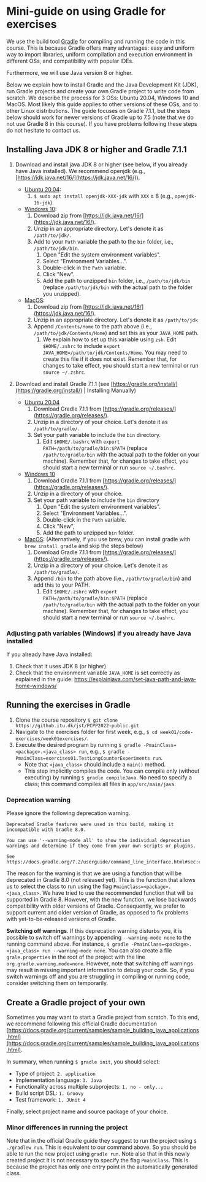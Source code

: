 # Mini-guide on using Gradle for exercises

We use the build tool [Gradle](https://gradle.org/) for compiling and running the code in this course.
This is because Gradle offers many advantages: easy and uniform way to import libraries, uniform compilation and execution environment in different OSs, and compatibility with popular IDEs. 

Furthermore, we will use Java version 8 or higher.

Below we explain how to install Gradle and the Java Development Kit (JDK), run Gradle projects and create your own Gradle project to write code from scratch. We describe the process for 3 OSs: Ubuntu 20.04, Windows 10 and MacOS. Most likely this guide applies to other versions of these OSs, and to other Linux distributions. The guide focuses on Gradle 7.1.1, but the steps below should work for newer versions of Gradle up to 7.5 (note that we do not use Gradle 8 in this course). If you have problems following these steps do not hesitate to contact us.

## Installing Java JDK 8 or higher and Gradle 7.1.1

1. Download and install java JDK 8 or higher (see below, if you already have Java installed). We recommend openjdk (e.g., [https://jdk.java.net/16/](https://jdk.java.net/16/)).
   - <u>Ubuntu 20.04</u>: 
	 1. `$ sudo apt install openjdk-XXX-jdk` with `XXX` ≥ 8 (e.g., `openjdk-16-jdk`).
   - <u>Windows 10</u>:
     1. Download zip from [https://jdk.java.net/16/](https://jdk.java.net/16/).
     2. Unzip in an appropriate directory. Let's denote it as `/path/to/jdk/`.
     3. Add to your `Path` variable the path to the `bin` folder, i.e., `/path/to/jdk/bin`.
		1. Open "Edit the system environment variables".
		2. Select "Environment Variables...".
        3. Double-click in the `Path` variable.
        4. Click "New".
		5. Add the path to unzipped `bin` folder, i.e., `/path/to/jdk/bin` (replace `/path/to/jdk/bin` with the actual path to the folder you unzipped).
   - <u>MacOS</u>:
     1. Download zip from [https://jdk.java.net/16/](https://jdk.java.net/16/).
     2. Unzip in an appropriate directory. Let's denote it as `/path/to/jdk` <!-- ~/PCPP/jdk-16.0.2.jdk -->
     3. Append `/Contents/Home` to the path above (i.e., `/path/to/jdk/Contents/Home`) and set this as your `JAVA_HOME` path.
		1. We explain how to set up this variable using `zsh`. 
		   Edit `$HOME/.zshrc` to include `export JAVA_HOME=/path/to/jdk/Contents/Home`. You may need to create this file if it does not exist.
		   Remember that, for changes to take effect, you should start a new terminal or run `source ~/.zshrc`.

2. Download and install Gradle 7.1.1 (see [https://gradle.org/install/](https://gradle.org/install/) | Installing Manually)
   
   - <u>Ubuntu 20.04</u>
	 1. Download Gradle 7.1.1 from [https://gradle.org/releases/](https://gradle.org/releases/).
	 2. Unzip in a directory of your choice. Let's denote it as `/path/to/gradle/`.
	 3. Set your path variable to include the `bin` directory.
		 1. Edit `$HOME/.bashrc` with `export PATH=/path/to/gradle/bin:$PATH` (replace `/path/to/gradle/bin` with the actual path to the folder on your machine).
		    Remember that, for changes to take effect, you should start a new terminal or run `source ~/.bashrc`.  
   - <u>Windows 10</u>
	 1. Download Gradle 7.1.1 from [https://gradle.org/releases/](https://gradle.org/releases/).
	 2. Unzip in a directory of your choice.
	 3. Set your path variable to include the `bin` directory
		 1. Open "Edit the system environment variables".
		 2. Select "Environment Variables...".
		 3. Double-click in the `Path` variable.
		 4. Click "New", 
		 5. Add the path to unzipped `bin` folder.
   - <u>MacOS</u>: (Alternatively, if you use brew, you can install gradle with `brew install gradle` and skip the steps below)
	 1. Download Gradle 7.1.1 from [https://gradle.org/releases/](https://gradle.org/releases/).
	 2. Unzip in a directory of your choice. Let's denote it as `/path/to/gradle/`.
	 3. Append `/bin` to the path above (i.e., `/path/to/gradle/bin`) and add this to your PATH.
		 1. Edit `$HOME/.zshrc` with `export PATH=/path/to/gradle/bin:$PATH` (replace `/path/to/gradle/bin` with the actual path to the folder on your machine). Remember that, for changes to take effect, you should start a new terminal or run `source ~/.bashrc`.  


### Adjusting path variables (Windows) if you already have Java installed

If you already have Java installed:
1. Check that it uses JDK 8 (or higher)
2. Check that the environment variable `JAVA_HOME` is set correctly as explained in the guide: https://explainjava.com/set-java-path-and-java-home-windows/


## Running the exercises in Gradle

1. Clone the course repository `$ git clone https://github.itu.dk/jst/PCPP2022-public.git`
1. Navigate to the exercises folder for first week, e.g., `$ cd week01/code-exercises/week01exercises/`.
2. Execute the desired program by running `$ gradle -PmainClass=<package>.<java_class> run`, e.g., `$ gradle -PmainClass=exercises01.TestLongCounterExperiments run`.
   - Note that `<java_class>` should include a `main()` method.
   - This step implicitly compiles the code. You can compile only (without executing) by running `$ gradle compileJava`. No need to specify a class; this command compiles all files in `app/src/main/java`.
   
### Deprecation warning

Please ignore the following deprecation warning.

```
Deprecated Gradle features were used in this build, making it incompatible with Gradle 8.0.

You can use '--warning-mode all' to show the individual deprecation warnings and determine if they come from your own scripts or plugins.

See https://docs.gradle.org/7.2/userguide/command_line_interface.html#sec:command_line_warnings
```

The reason for the warning is that we are using a function that will be deprecated in Gradle 8.0 (not released yet).
This is the function that allows us to select the class to run using the flag `PmainClass=<package>.<java_class>`.
We have tried to use the recommended function that will be supported in Gradle 8.
However, with the new function, we lose backwards compatibility with older versions of Gradle.
Consequently, we prefer to support current and older version of Gradle, as opposed to fix problems with yet-to-be-released versions of Gradle.


**Switching off warnings**. If this deprecation warning disturbs you, it is possible to switch off warnings by appending `--warning-mode none` to the running command above. For instance, `$ gradle -PmainClass=<package>.<java_class> run --warning-mode none`.
You can also create a file `grale.properties` in the root of the project with the line `org.gradle.warning.mode=none`.
However, note that switching off warnings may result in missing important information to debug your code.
So, if you switch warnings off and you are struggling in compiling or running code, consider switching them on temporarily.


## Create a Gradle project of your own

Sometimes you may want to start a Gradle project from scratch. To this end, we recommend following this official Gradle documentation [https://docs.gradle.org/current/samples/sample_building_java_applications.html](https://docs.gradle.org/current/samples/sample_building_java_applications.html).

In summary, when running `$ gradle init`, you should select:

- Type of project: `2. application`
- Implementation language: `3. Java`
- Functionality across multiple subprojects: `1. no - only...`
- Build script DSL: `1. Groovy`
- Test framework: `1. JUnit 4`

Finally, select project name and source package of your choice.

### Minor differences in running the project

Note that in the official Gradle guide they suggest to run the project using `$ ./gradlew run`. This is equivalent to our command above. So you should be able to run the new project using `gradle run`.
Note also that in this newly created project it is not necessary to specify the flag `PmainClass`. This is because the project has only one entry point in the automatically generated class.

